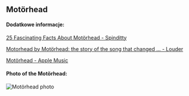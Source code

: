 ## Motörhead
#### Dodatkowe informacje:
[25 Fascinating Facts About Motörhead - Spinditty](https://spinditty.com/genres/Fifty-Fascinating-Facts-About-Motrhead)

[Motorhead by Motörhead: the story of the song that changed ... - Louder](https://www.loudersound.com/features/motorhead-by-motorhead-the-story-behind-the-song)

[‎Motörhead - Apple Music](https://music.apple.com/us/artist/motörhead/539605)

#### Photo of the Motörhead:
![Motörhead photo](https://townsquare.media/site/366/files/2018/01/motorhead-getty.jpg?w=1200&h=0&zc=1&s=0&a=t&q=89)
